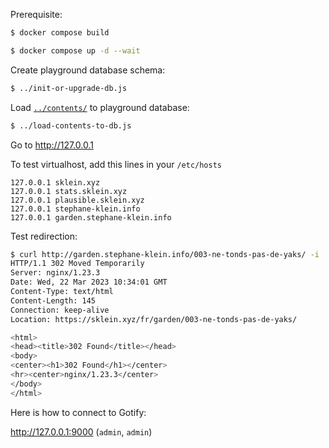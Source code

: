 Prerequisite:

```sh
$ docker compose build
```

```sh
$ docker compose up -d --wait
```

Create playground database schema:

```sh
$ ../init-or-upgrade-db.js
```

Load [`../contents/`](../contents/) to playground database:

```sh
$ ../load-contents-to-db.js
```

Go to http://127.0.0.1

To test virtualhost, add this lines in your `/etc/hosts`

```
127.0.0.1 sklein.xyz
127.0.0.1 stats.sklein.xyz
127.0.0.1 plausible.sklein.xyz
127.0.0.1 stephane-klein.info
127.0.0.1 garden.stephane-klein.info
```

Test redirection:

```sh
$ curl http://garden.stephane-klein.info/003-ne-tonds-pas-de-yaks/ -i
HTTP/1.1 302 Moved Temporarily
Server: nginx/1.23.3
Date: Wed, 22 Mar 2023 10:34:01 GMT
Content-Type: text/html
Content-Length: 145
Connection: keep-alive
Location: https://sklein.xyz/fr/garden/003-ne-tonds-pas-de-yaks/

<html>
<head><title>302 Found</title></head>
<body>
<center><h1>302 Found</h1></center>
<hr><center>nginx/1.23.3</center>
</body>
</html>
```

Here is how to connect to Gotify:

http://127.0.0.1:9000 (`admin`, `admin`)

